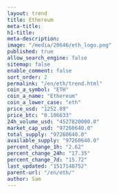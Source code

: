 ```yaml
---
layout: trend
title: Ethereum
meta-title: 
h1-title: 
meta-description: 
image: "/media/20646/eth_logo.png"
published: true
allow_search_engine: false
sitemap: false
enable_comment: false
sort_order: 2
permalink: "/en/eth/trend.html"
coin_a_symbol: "ETH"
coin_a_name: "Ethereum"
coin_a_lower_case: "eth"
price_usd: "1252.89"
price_btc: "0.106633"
24h_volume_usd: "4527820000.0"
market_cap_usd: "97260640.0"
total_supply: "97260640.0"
available_supply: "97260640.0"
percent_change_1h: "2.62"
percent_change_24h: "17.35"
percent_change_7d: "15.72"
last_updated: "1517140752"
parent-url: "/en/eth/"
author: Sam
---
```


